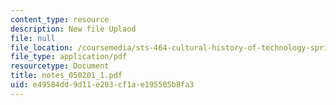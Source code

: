 ```yaml
---
content_type: resource
description: New file Uplaod
file: null
file_location: /coursemedia/sts-464-cultural-history-of-technology-spring-2005/e49584dd9d11e203cf1ae195505b8fa3_notes_050201_1.pdf
file_type: application/pdf
resourcetype: Document
title: notes_050201_1.pdf
uid: e49584dd-9d11-e203-cf1a-e195505b8fa3
---
```

